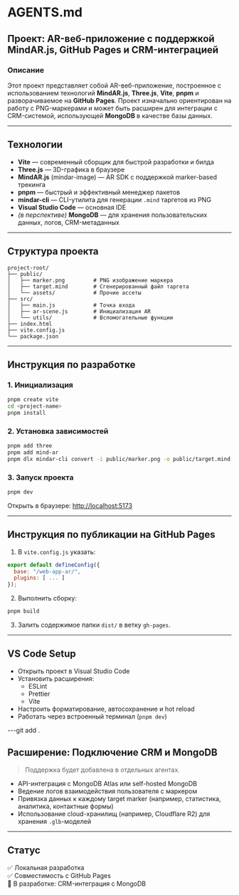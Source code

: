 # AGENTS.md

## Проект: AR-веб-приложение с поддержкой MindAR.js, GitHub Pages и CRM-интеграцией

### Описание
Этот проект представляет собой AR-веб-приложение, построенное с использованием технологий **MindAR.js**, **Three.js**, **Vite**, **pnpm** и разворачиваемое на **GitHub Pages**. Проект изначально ориентирован на работу с PNG-маркерами и может быть расширен для интеграции с CRM-системой, использующей **MongoDB** в качестве базы данных.

---

## Технологии

- **Vite** — современный сборщик для быстрой разработки и билда
- **Three.js** — 3D-графика в браузере
- **MindAR.js** (mindar-image) — AR SDK с поддержкой marker-based трекинга
- **pnpm** — быстрый и эффективный менеджер пакетов
- **mindar-cli** — CLI-утилита для генерации `.mind` таргетов из PNG
- **Visual Studio Code** — основная IDE
- *(в перспективе)* **MongoDB** — для хранения пользовательских данных, логов, CRM-метаданных

---

## Структура проекта

```
project-root/
├── public/
│   ├── marker.png         # PNG изображение маркера
│   ├── target.mind        # Сгенерированный файл таргета
│   └── assets/            # Прочие ассеты
├── src/
│   ├── main.js            # Точка входа
│   ├── ar-scene.js        # Инициализация AR
│   └── utils/             # Вспомогательные функции
├── index.html
├── vite.config.js
└── package.json
```

---

## Инструкция по разработке

### 1. Инициализация

```bash
pnpm create vite
cd <project-name>
pnpm install
```

### 2. Установка зависимостей

```bash
pnpm add three
pnpm add mind-ar
pnpm dlx mindar-cli convert -i public/marker.png -o public/target.mind
```

### 3. Запуск проекта

```bash
pnpm dev
```

Открыть в браузере: [http://localhost:5173](http://localhost:5173)

---

## Инструкция по публикации на GitHub Pages

1. В `vite.config.js` указать:

```js
export default defineConfig({
  base: "/web-app-ar/",
  plugins: [ ... ]
});
```

2. Выполнить сборку:

```bash
pnpm build
```

3. Залить содержимое папки `dist/` в ветку `gh-pages`.

---

## VS Code Setup

- Открыть проект в Visual Studio Code
- Установить расширения:
  - ESLint
  - Prettier
  - Vite
- Настроить форматирование, автосохранение и hot reload
- Работать через встроенный терминал (`pnpm dev`)

---git add .

## Расширение: Подключение CRM и MongoDB

> Поддержка будет добавлена в отдельных агентах.

- API-интеграция с MongoDB Atlas или self-hosted MongoDB
- Ведение логов взаимодействия пользователя с маркером
- Привязка данных к каждому target marker (например, статистика, аналитика, контактные формы)
- Использование cloud-хранилищ (например, Cloudflare R2) для хранения `.glb`-моделей

---

## Статус

✅ Локальная разработка  
✅ Совместимость с GitHub Pages  
🔄 В разработке: CRM-интеграция с MongoDB
